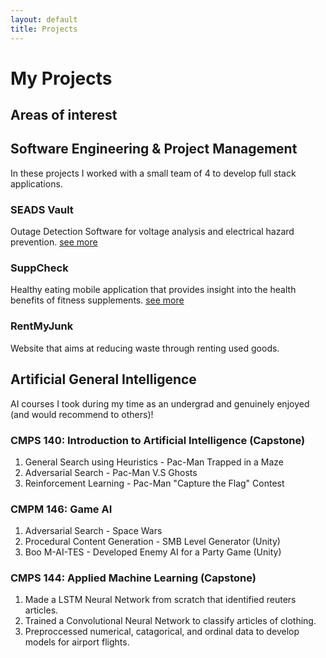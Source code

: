 ```yaml
---
layout: default
title: Projects
---
```

# My Projects

## Areas of interest

## Software Engineering & Project Management
In these projects I worked with a small team of 4 to develop full stack applications.

### SEADS Vault
Outage Detection Software for voltage analysis and electrical hazard prevention.
[see more](projects/SDP.md)

### SuppCheck
Healthy eating mobile application that provides insight into the health benefits of fitness supplements. 
[see more](projects/SuppCheck.md)

### RentMyJunk
Website that aims at reducing waste through renting used goods.

## Artificial General Intelligence
AI courses I took during my time as an undergrad and genuinely enjoyed (and would recommend to others)!

### CMPS 140: Introduction to Artificial Intelligence (Capstone)
1. General Search using Heuristics - Pac-Man Trapped in a Maze
2. Adversarial Search - Pac-Man V.S Ghosts
3. Reinforcement Learning - Pac-Man "Capture the Flag" Contest

### CMPM 146: Game AI 
1. Adversarial Search - Space Wars 
2. Procedural Content Generation - SMB Level Generator (Unity)
3. Boo M-AI-TES - Developed Enemy AI for a Party Game (Unity)

### CMPS 144: Applied Machine Learning (Capstone)
1. Made a LSTM Neural Network from scratch that identified reuters articles.
2. Trained a Convolutional Neural Network to classify articles of clothing.
3. Preproccessed numerical, catagorical, and ordinal data to develop models for airport flights.

<!-- This is pretty much a short and sweet sitemap that is used for collection naming. Will change in the future. -->


